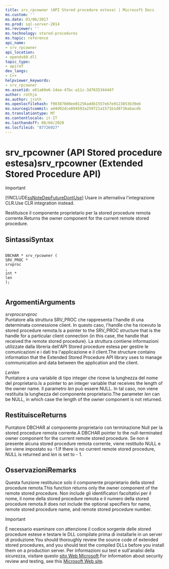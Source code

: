 ```yaml
---
title: srv_rpcowner (API Stored procedure estesa) | Microsoft Docs
ms.custom: ''
ms.date: 03/06/2017
ms.prod: sql-server-2014
ms.reviewer: ''
ms.technology: stored-procedures
ms.topic: reference
api_name:
- srv_rpcowner
api_location:
- opends60.dll
topic_type:
- apiref
dev_langs:
- C++
helpviewer_keywords:
- srv_rpcowner
ms.assetid: e81a60e6-14ea-47bc-a11c-3d7635344447
author: rothja
ms.author: jroth
ms.openlocfilehash: f903870d0ee01256addb1557eb7e9123853b39e6
ms.sourcegitcommit: ad4d92dce894592a259721a1571b1d8736abacdb
ms.translationtype: MT
ms.contentlocale: it-IT
ms.lasthandoff: 08/04/2020
ms.locfileid: "87726927"
---
```

# <a name="srv_rpcowner-extended-stored-procedure-api"></a><span data-ttu-id="6977e-102">srv_rpcowner (API Stored procedure estesa)</span><span class="sxs-lookup"><span data-stu-id="6977e-102">srv_rpcowner (Extended Stored Procedure API)</span></span>
    
> [!IMPORTANT]  
>  [!INCLUDE[ssNoteDepFutureDontUse](../../includes/ssnotedepfuturedontuse-md.md)] <span data-ttu-id="6977e-103">Usare in alternativa l'integrazione CLR.</span><span class="sxs-lookup"><span data-stu-id="6977e-103">Use CLR integration instead.</span></span>  
  
 <span data-ttu-id="6977e-104">Restituisce il componente proprietario per la stored procedure remota corrente.</span><span class="sxs-lookup"><span data-stu-id="6977e-104">Returns the owner component for the current remote stored procedure.</span></span>  
  
## <a name="syntax"></a><span data-ttu-id="6977e-105">Sintassi</span><span class="sxs-lookup"><span data-stu-id="6977e-105">Syntax</span></span>  
  
```  
  
DBCHAR * srv_rpcowner (  
SRV_PROC *  
srvproc  
,  
int *  
len   
);  
  
```  
  
## <a name="arguments"></a><span data-ttu-id="6977e-106">Argomenti</span><span class="sxs-lookup"><span data-stu-id="6977e-106">Arguments</span></span>  
 <span data-ttu-id="6977e-107">*srvproc*</span><span class="sxs-lookup"><span data-stu-id="6977e-107">*srvproc*</span></span>  
 <span data-ttu-id="6977e-108">Puntatore alla struttura SRV_PROC che rappresenta l'handle di una determinata connessione client. In questo caso, l'handle che ha ricevuto la stored procedure remota.</span><span class="sxs-lookup"><span data-stu-id="6977e-108">Is a pointer to the SRV_PROC structure that is the handle for a particular client connection (in this case, the handle that received the remote stored procedure).</span></span> <span data-ttu-id="6977e-109">La struttura contiene informazioni utilizzate dalla libreria dell'API Stored procedure estesa per gestire le comunicazioni e i dati tra l'applicazione e il client.</span><span class="sxs-lookup"><span data-stu-id="6977e-109">The structure contains information that the Extended Stored Procedure API library uses to manage communication and data between the application and the client.</span></span>  
  
 <span data-ttu-id="6977e-110">*Len*</span><span class="sxs-lookup"><span data-stu-id="6977e-110">*len*</span></span>  
 <span data-ttu-id="6977e-111">Puntatore a una variabile di tipo integer che riceve la lunghezza del nome del proprietario.</span><span class="sxs-lookup"><span data-stu-id="6977e-111">Is a pointer to an integer variable that receives the length of the owner name.</span></span> <span data-ttu-id="6977e-112">Il parametro *len* può essere NULL. In tal caso, non viene restituita la lunghezza del componente proprietario.</span><span class="sxs-lookup"><span data-stu-id="6977e-112">The parameter *len* can be NULL, in which case the length of the owner component is not returned.</span></span>  
  
## <a name="returns"></a><span data-ttu-id="6977e-113">Restituisce</span><span class="sxs-lookup"><span data-stu-id="6977e-113">Returns</span></span>  
 <span data-ttu-id="6977e-114">Puntatore DBCHAR al componente proprietario con terminazione Null per la stored procedure remota corrente.</span><span class="sxs-lookup"><span data-stu-id="6977e-114">A DBCHAR pointer to the null-terminated owner component for the current remote stored procedure.</span></span> <span data-ttu-id="6977e-115">Se non è presente alcuna stored procedure remota corrente, viene restituito NULL e *len* viene impostato su -1.</span><span class="sxs-lookup"><span data-stu-id="6977e-115">If there is no current remote stored procedure, NULL is returned and *len* is set to - 1.</span></span>  
  
## <a name="remarks"></a><span data-ttu-id="6977e-116">Osservazioni</span><span class="sxs-lookup"><span data-stu-id="6977e-116">Remarks</span></span>  
 <span data-ttu-id="6977e-117">Questa funzione restituisce solo il componente proprietario della stored procedure remota.</span><span class="sxs-lookup"><span data-stu-id="6977e-117">This function returns only the owner component of the remote stored procedure.</span></span> <span data-ttu-id="6977e-118">Non include gli identificatori facoltativi per il nome, il nome della stored procedure remota e il numero della stored procedure remota.</span><span class="sxs-lookup"><span data-stu-id="6977e-118">It does not include the optional specifiers for name, remote stored procedure name, and remote stored procedure number.</span></span>  
  
> [!IMPORTANT]  
>  <span data-ttu-id="6977e-119">È necessario esaminare con attenzione il codice sorgente delle stored procedure estese e testare le DLL compilate prima di installarle in un server di produzione.</span><span class="sxs-lookup"><span data-stu-id="6977e-119">You should thoroughly review the source code of extended stored procedures, and you should test the compiled DLLs before you install them on a production server.</span></span> <span data-ttu-id="6977e-120">Per informazioni sui test e sull'analisi della sicurezza, visitare questo [sito Web Microsoft](https://go.microsoft.com/fwlink/?LinkID=54761&amp;clcid=0x409https://msdn.microsoft.com/security/).</span><span class="sxs-lookup"><span data-stu-id="6977e-120">For information about security review and testing, see this [Microsoft Web site](https://go.microsoft.com/fwlink/?LinkID=54761&amp;clcid=0x409https://msdn.microsoft.com/security/).</span></span>  
  
  
